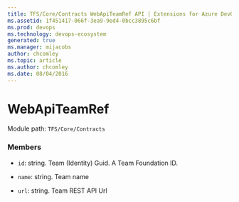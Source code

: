 ```yaml
---
title: TFS/Core/Contracts WebApiTeamRef API | Extensions for Azure DevOps Services
ms.assetid: 1f451417-066f-3ea9-9ed4-0bcc3895c6bf
ms.prod: devops
ms.technology: devops-ecosystem
generated: true
ms.manager: mijacobs
author: chcomley
ms.topic: article
ms.author: chcomley
ms.date: 08/04/2016
---
```


# WebApiTeamRef

Module path: `TFS/Core/Contracts`


### Members

* `id`: string. Team (Identity) Guid. A Team Foundation ID.

* `name`: string. Team name

* `url`: string. Team REST API Url

